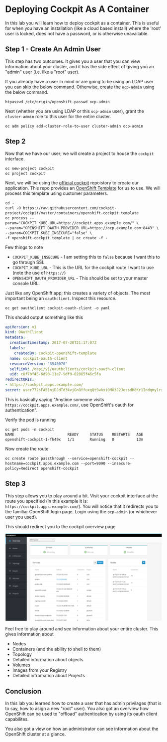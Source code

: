 # Deploying Cockpit As A Container

In this lab you will learn how to deploy cockpit as a container. This is useful for when you have an installation (like a cloud based install) where the 'root' user is locked, does not have a password, or is otherwise unavailable.

## Step 1 - Create An Admin User

This step has two outcomes. It gives you a user that you can view information about your cluster, and it has the side effect of giving you an "admin" user (i.e. like a "root" user).

If you already have a user in mind or are going to be using an LDAP user you can skip the below command. Otherwise, create the `ocp-admin` using the below command.

```
htpasswd /etc/origin/openshift-passwd ocp-admin
```

Next (whether you are using LDAP or this `ocp-admin` user), grant the `cluster-admin` role to this user for the entire cluster.

```
oc adm policy add-cluster-role-to-user cluster-admin ocp-admin
```

## Step 2

Now that we have our user; we will create a project to house the `cockpit` interface.

```
oc new-project cockpit
oc project cockpit
```

Next, we will be using the [official cockpit](https://github.com/charlesrichard/cockpit/tree/master/containers) repoistory to create our application. This repo provides an [OpenShift Template](https://github.com/cockpit-project/cockpit/blob/master/containers/openshift-cockpit.template) for us to use. We will process this template using customer parameters.

```
cd ~
curl -O https://raw.githubusercontent.com/cockpit-project/cockpit/master/containers/openshift-cockpit.template
oc process --param="COCKPIT_KUBE_URL=https://cockpit.apps.example.com/" \
--param="OPENSHIFT_OAUTH_PROVIDER_URL=https://ocp.example.com:8443" \
--param=COCKPIT_KUBE_INSECURE="false" \
-f openshift-cockpit.template | oc create -f -
```

Few things to note

* `COCKPIT_KUBE_INSECURE` - I am setting this to `false` because I want this to go through SSL
* `COCKPIT_KUBE_URL` - This is the URL for the cockpit route I want to use (note the use of `https://`)
* `OPENSHIFT_OAUTH_PROVIDER_URL` - This should be set to your master console URL. 

Just like any OpenShift app; this creates a variety of objects. The most important being an `oauthclient`. Inspect this resource.

```
oc get oauthclient cockpit-oauth-client -o yaml
```

This should output something like this

```yaml
apiVersion: v1
kind: OAuthClient
metadata:
  creationTimestamp: 2017-07-20T21:17:07Z
  labels:
    createdBy: cockpit-openshift-template
  name: cockpit-oauth-client
  resourceVersion: "3540070"
  selfLink: /oapi/v1/oauthclients/cockpit-oauth-client
  uid: c8f7bf45-6d90-11e7-9df9-02085f46c5fa
redirectURIs:
- https://cockpit.apps.example.com/
secret: user772sFA51njDJdTd3kvjGnOYfuxqQtSwhxiOMO3J2JossdH8Kr1IndqmylrxQSkqJ
```

This is basically saying "Anytime someone visits `https://cockpit.apps.example.com/`, use OpenShift's oauth for authentication".

Verify the pod is running

```
oc get pods -n cockpit
NAME                        READY     STATUS    RESTARTS   AGE
openshift-cockpit-1-fh49x   1/1       Running   0          13m
```

Now create the route

```
oc create route passthrough --service=openshift-cockpit --hostname=cockpit.apps.example.com --port=9090 --insecure-policy=Redirect openshift-cockpit
```

## Step 3

This step allows you to play around a bit. Visit your cockpit interface at the route you specified (in this example it is: `https://cockpit.apps.example.com/`). You will notice that it redirects you to the familiar OpenShift login page. Login using the `ocp-admin` (or whichever user you used).

This should redirect you to the cockpit overview page

![image](images/cockpit-overview.png)

Feel free to play around and see information about your entire cluster. This gives information about

* Nodes
* Containers (and the ability to shell to them)
* Topology
* Detailed information about objects
* Volumes
* Images from your Registry
* Detailed infromation about Projects

## Conclusion

In this lab you learned how to create a user that has admin privilages (that is to say, how to asign a new "root" user). You also got an overview how OpenShift can be used to "offload" authentication by using its oauth client capabilites.

You also got a view on how an administrator can see information about the OpenShift cluster at a glance. 
